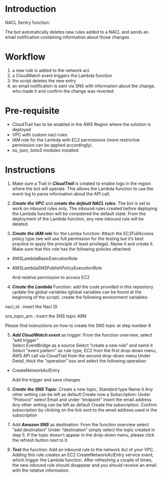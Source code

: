 # Introduction
NACL Sentry function:

The bot automatically deletes new rules added to a NACL and sends an email notification containing information about those changes.


# Workflow
1. a new rule is added to the network acl.
2. a CloudWatch event triggers the Lambda function
3. the script deletes the new entry
4. an email notification is sent via SNS with information about the change, who made it and confirm the change was reverted.

# Pre-requisite
- CloudTrail has to be enabled in the AWS Region where the solution is deployed
- VPC with custom nacl rules 
- IAM role for the Lambda with EC2 permissions (more restrictive permission can be applied accordingly).
- os, json, boto3 modules installed

# Instructions
1. Make sure a Trail in ***CloudTrail*** is created to enable logs in the region where the bot will operate.
This allows the Lambda function to use the event log to parse information about the API call.

2. ***Create the VPC*** and ***create the default NACL rules***.
The bot is set to work on inbound rules only.
The inbound rules created before deploying the Lambda function will be considered the default state.
From the deployment of the Lambda function, any new inbound rule will be deleted.

3. ***Create the IAM role*** for the Lamba function:
Attach the EC2FullAccess policy type (we will use full permission for the testing but it’s best practice to apply the principle of least privilege).
Name it and create it.
Make sure that this role has the following policies attached:

- AWSLambdaBasicExecutionRole

- AWSLambdaSNSPublishPolicyExecutionRole

    And relative permission to access EC2

4. ***Create the Lambda*** Function:
add the code provided in this repository
update the global variables (global variables can be found at the beginning of the script). 
create the following environment variables: 

nacl_id : insert the Nacl ID

sns_topic_arn : insert the SNS topic ARN

Please find instructions on how to create the SNS topic at step number 6

5. ***Add CloudWatch event*** as trigger:
From the function overview, select “add trigger”	
Select EventBridge as a source
Select “create a new rule” and name it
Select "event pattern" as rule type,  EC2 from the first drop-down menu,  AWS API call via CloudTrail from the second drop-down menu
Under Detail, thick the "operation" box and select the following operation:

- CreateNetworkAclEntry

    Add the trigger and save changes

6. ***Create the SNS Topic***:
Create a new topic, Standard type
Name it
Any other setting can be left as default
Create now a Subscription:
Under “Protocol” select Email and under “endpoint” insert the email address
Any other setting can be left as default
Create the subscription. 
Confirm subscription by clicking on the link sent to the email address used in the subscription

7. Add ***Amazon SNS*** as destination:
From the function overview select “add destination”
Under “destination” simply select the topic created in step 5. If the topic doesn’t appear in the drop-down menu, please click the refresh button next to it.

8. ***Test*** the function:
Add an inbound rule to the network Acl of your VPC. Adding this rule creates an EC2 CreateNetworkAclEntry service event, which trigger the Lambda function. 
After refreshing a couple of times, the new inbound rule should disappear and you should receive an email with the relative information.
